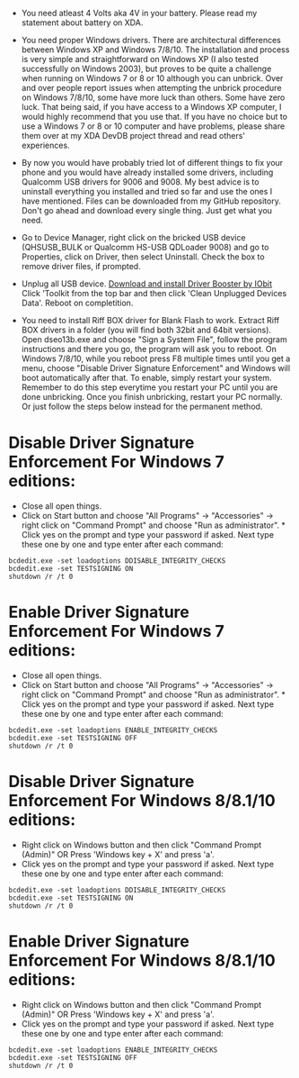 * You need atleast 4 Volts aka 4V in your battery. Please read my statement about battery on XDA.

* You need proper Windows drivers. There are architectural differences between Windows XP and Windows 7/8/10. The installation and process is very simple and straightforward on Windows XP (I also tested successfully on Windows 2003), but proves to be quite a challenge when running on Windows 7 or 8 or 10 although you can unbrick. Over and over people report issues when attempting the unbrick procedure on Windows 7/8/10, some have more luck than others. Some have zero luck. That being said, if you have access to a Windows XP computer, I would highly recommend that you use that. If you have no choice but to use a Windows 7 or 8 or 10 computer and have problems, please share them over at my XDA DevDB project thread and read others' experiences.

* By now you would have probably tried lot of different things to fix your phone and you would have already installed some drivers, including Qualcomm USB drivers for 9006 and 9008. My best advice is to uninstall everything you installed and tried so far and use the ones I have mentioned. Files can be downloaded from my GitHub repository. Don't go ahead and download every single thing. Just get what you need.

* Go to Device Manager, right click on the bricked USB device (QHSUSB_BULK or Qualcomm HS-USB QDLoader 9008) and go to Properties, click on Driver, then select Uninstall. Check the box to remove driver files, if prompted.

* Unplug all USB device. [Download and install Driver Booster by IObit](http://www.iobit.com/en/driver-booster.php) Click 'Toolkit from the top bar and then click 'Clean Unplugged Devices Data'. Reboot on completition.

* You need to install Riff BOX driver for Blank Flash to work. Extract Riff BOX drivers in a folder (you will find both 32bit and 64bit versions). Open dseo13b.exe and choose "Sign a System File", follow the program instructions and there you go, the program will ask you to reboot. On Windows 7/8/10, while you reboot press F8 multiple times until you get a menu, choose "Disable Driver Signature Enforcement" and Windows will boot automatically after that. To enable, simply restart your system. Remember to do this step everytime you restart your PC until you are done unbricking. Once you finish unbricking, restart your PC normally. Or just follow the steps below instead for the permanent method.

# Disable Driver Signature Enforcement For Windows 7 editions:

* Close all open things.
* Click on Start button and choose "All Programs" -> "Accessories" -> right click on "Command Prompt" and choose "Run as administrator". * Click yes on the prompt and type your password if asked. Next type these one by one and type enter after each command:

```
bcdedit.exe -set loadoptions DDISABLE_INTEGRITY_CHECKS
bcdedit.exe -set TESTSIGNING ON
shutdown /r /t 0
```

# Enable Driver Signature Enforcement For Windows 7 editions:

* Close all open things.
* Click on Start button and choose "All Programs" -> "Accessories" -> right click on "Command Prompt" and choose "Run as administrator". * Click yes on the prompt and type your password if asked. Next type these one by one and type enter after each command:

```
bcdedit.exe -set loadoptions ENABLE_INTEGRITY_CHECKS
bcdedit.exe -set TESTSIGNING OFF
shutdown /r /t 0
```

# Disable Driver Signature Enforcement For Windows 8/8.1/10 editions:

* Right click on Windows button and then click "Command Prompt (Admin)" OR Press 'Windows key + X' and press 'a'.
* Click yes on the prompt and type your password if asked. Next type these one by one and type enter after each command:

```
bcdedit.exe -set loadoptions DDISABLE_INTEGRITY_CHECKS
bcdedit.exe -set TESTSIGNING ON
shutdown /r /t 0
```

# Enable Driver Signature Enforcement For Windows 8/8.1/10 editions:

* Right click on Windows button and then click "Command Prompt (Admin)" OR Press 'Windows key + X' and press 'a'.
* Click yes on the prompt and type your password if asked. Next type these one by one and type enter after each command:

```
bcdedit.exe -set loadoptions ENABLE_INTEGRITY_CHECKS
bcdedit.exe -set TESTSIGNING OFF
shutdown /r /t 0
```
